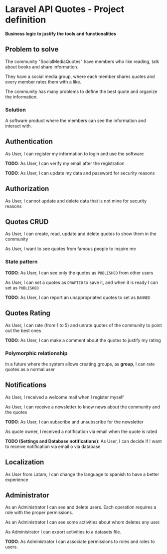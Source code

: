 # Laravel API Quotes - Project definition 

__Business logic to justify the tools and functionalities__

## Problem to solve

The community "SocialMediaQuotes" have members who like reading, talk about books and share information.

They have a social media group, where each member shares quotes and every member rates them with a like.

The community has many problems to define the best quote and organize the information. 

### Solution

A software product where the members can see the information and interact with.

## Authentication

As User, I can register my information to login and use the software

**TODO**: As User, I can verify my email after the registration

**TODO**: As User, I can update my data and password for security reasons

## Authorization

As User, I cannot update and delete data that is not mine for security reasons

## Quotes CRUD

As User, I can create, read, update and delete quotes to show them in the community

As User, I want to see quotes from famous people to inspire me

### State pattern

**TODO**: As User, I can see only the quotes as `PUBLISHED` from other users

As User, I can set a quotes as `DRAFTED` to save it, and when it is ready I can set as `PUBLISHED`

**TODO**: As User, I can report an unappropriated quotes to set as `BANNED`

## Quotes Rating

As User, I can rate (from 1 to 5) and unrate quotes of the community to point out the best ones

**TODO**: As User, I can make a comment about the quotes to justify my rating

### Polymorphic relationship

In a future where the system allows creating groups, as **group**, I can rate quotes as a normal user

## Notifications

As User, I received a welcome mail when I register myself

As User, I can receive a newsletter to know news about the community and the quotes 

**TODO**: As User, I can subscribe and unsubscribe for the newsletter

As quote owner, I received a notification via email when the quote is rated

**TODO (Settings and Database notifications)**: As User, I can decide if I want to receive notification via email o via database

## Localization

As User from Latam, I can change the language to spanish to have a better experience

## Administrator

As an Administrator I can see and delete users. Each operation requires a role with the proper permissions.

As an Administrator I can see some activities about whom deletes any user.

As Administrator I can export activities to a datasets file.

**TODO**: As Administrator I can associate permissions to roles and roles to users.
